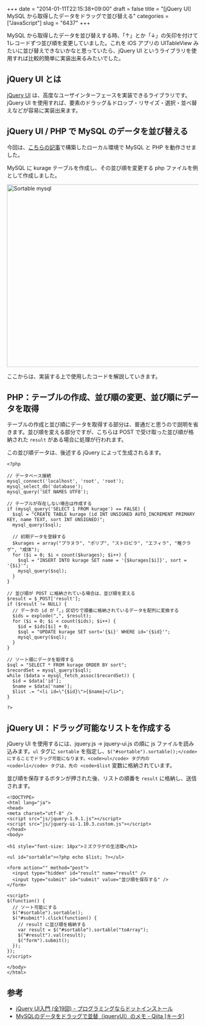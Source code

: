 +++
date = "2014-01-11T22:15:38+09:00"
draft = false
title = "[jQuery UI] MySQL から取得したデータをドラッグで並び替える"
categories = ["JavaScript"]
slug = "6437"
+++

MySQL から取得したデータを並び替えする時、「↑」とか「↓」の矢印を付けて1レコードずつ並び順を変更していました。これを iOS アプリの UITableView みたいに並び替えできないかなと思っていたら、jQuery UI というライブラリを使用すれば比較的簡単に実装出来るみたいでした。

<h2>jQuery UI とは</h2>

<a href="http://jqueryui.com/" target="_blank">jQuery UI</a> は、高度なユーザインターフェースを実装できるライブラリです。jQuery UI を使用すれば、要素のドラッグ＆ドロップ・リサイズ・選択・並べ替えなどが容易に実装出来ます。

<h2>jQuery UI / PHP で MySQL のデータを並び替える</h2>

今回は、<a href="http://rakuishi.com/wordpress/6299/" target="_blank">こちらの記事</a>で構築したローカル環境で MySQL と PHP を動作させました。

MySQL に kurage テーブルを作成し、その並び順を変更する php ファイルを例として作成しました。

<img class="align-center" src="/images/2014/01/sortable_mysql.png" alt="Sortable mysql" title="sortable_mysql.png" border="0" width="640" height="480" />

ここからは、実装する上で使用したコードを解説していきます。

<h2>PHP：テーブルの作成、並び順の変更、並び順にデータを取得</h2>

テーブルの作成と並び順にデータを取得する部分は、普通だと思うので説明を省きます。並び順を変える部分ですが、こちらは POST で受け取った並び順が格納された <code>result</code> がある場合に処理が行われます。

この並び順データは、後述する jQuery によって生成されるます。

<pre><code>&lt;?php

// データベース接続
mysql_connect('localhost', 'root', 'root');
mysql_select_db('database');
mysql_query('SET NAMES UTF8');

// テーブルが存在しない場合は作成する
if (mysql_query('SELECT 1 FROM kurage') == FALSE) {
  $sql = "CREATE TABLE kurage (id INT UNSIGNED AUTO_INCREMENT PRIMARY KEY, name TEXT, sort INT UNSIGNED)";
  mysql_query($sql);

  // 初期データを登録する
  $kurages = array("プラヌラ", "ポリプ", "ストロビラ", "エフィラ", "稚クラゲ", "成体");
  for ($i = 0; $i &lt; count($kurages); $i++) {
    $sql = "INSERT INTO kurage SET name = '{$kurages[$i]}', sort = '{$i}'";
    mysql_query($sql);
  }  
}

// 並び順が POST に格納されている場合は、並び順を変える
$result = $_POST['result'];
if ($result != NULL) {
  // データの id が「,」区切りで順番に格納されているデータを配列に変換する
  $ids = explode(",", $result);
  for ($i = 0; $i &lt; count($ids); $i++) {
    $id = $ids[$i] + 0;
    $sql = "UPDATE kurage SET sort='{$i}' WHERE id='{$id}'";
    mysql_query($sql);
  }
}

// ソート順にデータを取得する
$sql = "SELECT * FROM kurage ORDER BY sort";
$recordSet = mysql_query($sql);
while ($data = mysql_fetch_assoc($recordSet)) {
  $id = $data['id'];
  $name = $data['name'];
  $list .= "&lt;li id=\"{$id}\"&gt;{$name}&lt;/li&gt;";
}

?&gt;</code></pre>

<h2>jQuery UI：ドラッグ可能なリストを作成する</h2>

jQuery UI を使用するには、jquery.js → jquery-ui.js の順に js ファイルを読み込みます。<code>ul</code> タグに <code>sortable</code> を指定し、<code>$("#sortable").sortable();</code> にすることでドラッグ可能になります。<code>ul</code> タグ内の <code>li</code> タグは、先の <code>$list</code> 変数に格納されています。

並び順を保存するボタンが押された後、リストの順番を <code>result</code> に格納し、送信されます。

<pre><code>&lt;!DOCTYPE&gt;
&lt;html lang="ja"&gt;
&lt;head&gt;
&lt;meta charset="utf-8" /&gt;
&lt;script src="js/jquery-1.9.1.js"&gt;&lt;/script&gt;
&lt;script src="js/jquery-ui-1.10.3.custom.js"&gt;&lt;/script&gt;
&lt;/head&gt;
&lt;body&gt;

&lt;h1 style="font-size: 18px"&gt;ミズクラゲの生活環&lt;/h1&gt;

&lt;ul id="sortable"&gt;&lt;?php echo $list; ?&gt;&lt;/ul&gt;

&lt;form action="" method="post"&gt;
  &lt;input type="hidden" id="result" name="result" /&gt;
  &lt;input type="submit" id="submit" value="並び順を保存する" /&gt;
&lt;/form&gt;

&lt;script&gt;
$(function() {
  // ソート可能にする
  $("#sortable").sortable();
  $("#submit").click(function() {
    // result に並び順を格納する
    var result = $("#sortable").sortable("toArray");
    $("#result").val(result);
    $("form").submit();
  });
});
&lt;/script&gt;

&lt;/body&gt;
&lt;/html&gt;</code></pre>

<h2>参考</h2>

<ul><li><a href="http://dotinstall.com/lessons/basic_jquery_ui" target="_blank">jQuery UI入門 (全19回) - プログラミングならドットインストール</a></li>
<li><a href="http://qiita.com/tabo_purify/items/22e202ad4fc64eaec8f6" target="_blank">MySQLのデータをドラッグで並替（jqueryUI）のメモ - Qiita [キータ]</a></li></ul>
